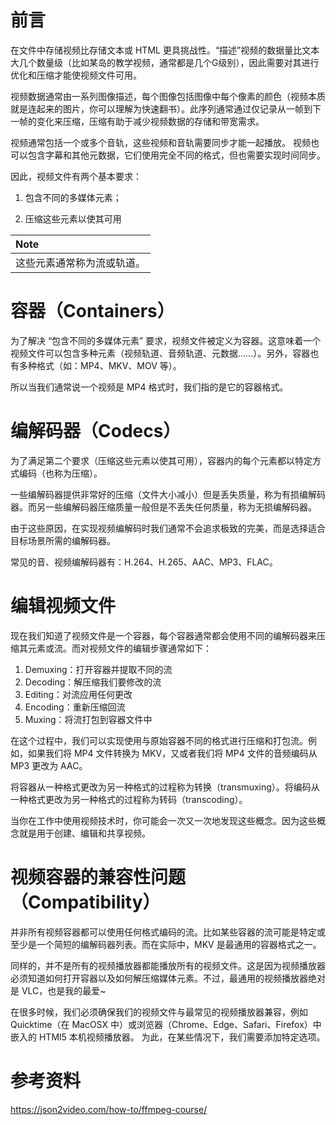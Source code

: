 # 前言

在文件中存储视频比存储文本或 HTML 更具挑战性。“描述”视频的数据量比文本大几个数量级（比如某岛的教学视频，通常都是几个G级别），因此需要对其进行优化和压缩才能使视频文件可用。

视频数据通常由一系列图像描述，每个图像包括图像中每个像素的颜色（视频本质就是连起来的图片，你可以理解为快速翻书）。此序列通常通过仅记录从一帧到下一帧的变化来压缩，压缩有助于减少视频数据的存储和带宽需求。

视频通常包括一个或多个音轨，这些视频和音轨需要同步才能一起播放。 视频也可以包含字幕和其他元数据，它们使用完全不同的格式，但也需要实现时间同步。

因此，视频文件有两个基本要求：

1. 包含不同的多媒体元素；

2. 压缩这些元素以使其可用

|**Note**|
|:-------|
|这些元素通常称为流或轨道。|

# 容器（Containers）

为了解决 “包含不同的多媒体元素” 要求，视频文件被定义为容器。这意味着一个视频文件可以包含多种元素（视频轨道、音频轨道、元数据……）。另外，容器也有多种格式（如：MP4、MKV、MOV 等）。

所以当我们通常说一个视频是 MP4 格式时，我们指的是它的容器格式。

# 编解码器（Codecs）

为了满足第二个要求（压缩这些元素以使其可用），容器内的每个元素都以特定方式编码（也称为压缩）。

一些编解码器提供非常好的压缩（文件大小减小）但是丢失质量，称为有损编解码器。而另一些编解码器压缩质量一般但是不丢失任何质量，称为无损编解码器。

由于这些原因，在实现视频编解码时我们通常不会追求极致的完美，而是选择适合目标场景所需的编解码器。

常见的音、视频编解码器有：H.264、H.265、AAC、MP3、FLAC。

# 编辑视频文件

现在我们知道了视频文件是一个容器，每个容器通常都会使用不同的编解码器来压缩其元素或流。而对视频文件的编辑步骤通常如下：

1. Demuxing：打开容器并提取不同的流
2. Decoding：解压缩我们要修改的流
3. Editing：对流应用任何更改
4. Encoding：重新压缩回流
5. Muxing：将流打包到容器文件中

在这个过程中，我们可以实现使用与原始容器不同的格式进行压缩和打包流。例如，如果我们将 MP4 文件转换为 MKV，又或者我们将 MP4 文件的音频编码从 MP3 更改为 AAC。

将容器从一种格式更改为另一种格式的过程称为转换（transmuxing）。将编码从一种格式更改为另一种格式的过程称为转码（transcoding）。

当你在工作中使用视频技术时，你可能会一次又一次地发现这些概念。因为这些概念就是用于创建、编辑和共享视频。

# 视频容器的兼容性问题（Compatibility）

并非所有视频容器都可以使用任何格式编码的流。比如某些容器的流可能是特定或至少是一个简短的编解码器列表。而在实际中，MKV 是最通用的容器格式之一。

同样的，并不是所有的视频播放器都能播放所有的视频文件。这是因为视频播放器必须知道如何打开容器以及如何解压缩媒体元素。不过，最通用的视频播放器绝对是 VLC，也是我的最爱~

在很多时候，我们必须确保我们的视频文件与最常见的视频播放器兼容，例如 Quicktime（在 MacOSX 中）或浏览器（Chrome、Edge、Safari、Firefox）中嵌入的 HTMl5 本机视频播放器。 为此，在某些情况下，我们需要添加特定选项。

# 参考资料

https://json2video.com/how-to/ffmpeg-course/
